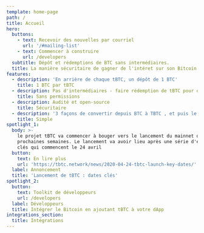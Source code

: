 ```yaml
---
template: home-page
path: /
title: Accueil
hero:
  buttons:
    - text: Recevoir des nouvelles par courriel
      url: '/#mailing-list'
    - text: Commencer à construire
      url: /developers
  subtitle: Dépôt et rédemptions de BTC sans intermédiaires.
  title: La manière sécuritaire de gagner de l'intéret sur son Bitcoin
features:
  - description: 'En arrière de chaque tBTC, un dépôt de 1 BTC'
    title: 1 BTC par tBTC
  - description: Pas d'intermédiaires - faire rédemption de tBTC pour du BTC nimporte quand
    title: Sans permissions
  - description: Audité et open-source
    title: Sécuritaire
  - description: '3 façons de convertir depuis BTC à TBTC , et puis le chemin inverse'
    title: Simple
spotlight_1:
  body: >-
    le projet tBTC va commencer à bouger vers le lancement du mainnet dans les
    prochaines semaines. Le lancement va avoir lieu après une série d'évènements
    clés qui commencent le 24 avril
  button:
    text: En lire plus
    url: 'https://tbtc.network/news/2020-04-24-tbtc-launch-key-dates/'
  label: Annoncement
  title: 'Lancement de tBTC : dates clés'
spotlight_2:
  button:
    text: Toolkit de développeurs
    url: /developers
  label: Développeurs
  title: Intégrer le Bitcoin en ajoutant tBTC à votre dApp
integrations_section:
  title: Intégrations
---
```


